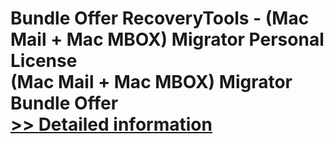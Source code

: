 # Bundle Offer RecoveryTools - (Mac Mail + Mac MBOX) Migrator Personal License<br />(Mac Mail + Mac MBOX) Migrator Bundle Offer<br />[>> Detailed information](https://secure.shareit.com/shareit/product.html?productid=300998818&affiliateid=200057808)